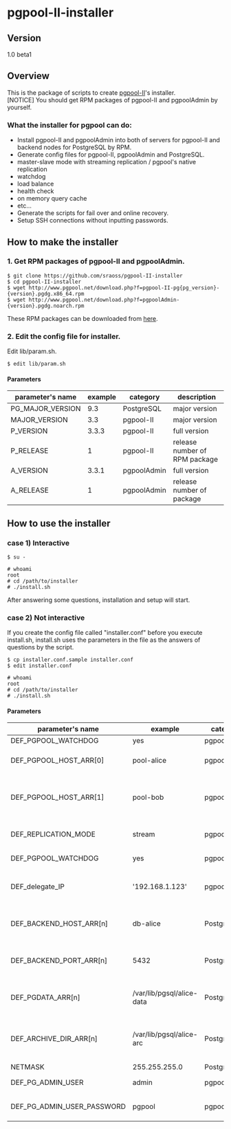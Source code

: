 pgpool-II-installer
===================

Version
-------

1.0 beta1

Overview
--------

This is the package of scripts to create [pgpool-II](http://www.pgpool.net)'s installer.  
[NOTICE] You should get RPM packages of pgpool-II and pgpoolAdmin by yourself.

### What the installer for pgpool can do:
* Install pgpool-II and pgpoolAdmin into both of servers for pgpool-II and backend nodes for PostgreSQL by RPM.
* Generate config files for pgpool-II, pgpoolAdmin and PostgreSQL.
 * master-slave mode with streaming replication / pgpool's native replication
 * watchdog
 * load balance
 * health check
 * on memory query cache
 * etc...
* Generate the scripts for fail over and online recovery.
* Setup SSH connections without inputting passwords.


How to make the installer
--------------------------

### 1. Get RPM packages of pgpool-II and pgpoolAdmin.

    $ git clone https://github.com/sraoss/pgpool-II-installer
    $ cd pgpool-II-installer
    $ wget http://www.pgpool.net/download.php?f=pgpool-II-pg{pg_version}-{version}.pgdg.x86_64.rpm
    $ wget http://www.pgpool.net/download.php?f=pgpoolAdmin-{version}.pgdg.noarch.rpm

These RPM packages can be downloaded from [here](http://pgpool.net/mediawiki/index.php/Downloads).

### 2. Edit the config file for installer.

Edit lib/param.sh.

    $ edit lib/param.sh

#### Parameters

| parameter's name | example |  category   | description                     |
|------------------|---------|-------------|---------------------------------|
| PG_MAJOR_VERSION | 9.3     | PostgreSQL  | major version                   |
| MAJOR_VERSION    | 3.3     | pgpool-II   | major version                   |
| P_VERSION        | 3.3.3   | pgpool-II   | full version                    |
| P_RELEASE        | 1       | pgpool-II   | release number of RPM package   |
| A_VERSION        | 3.3.1   | pgpoolAdmin | full version                    |
| A_RELEASE        | 1       | pgpoolAdmin | release number of package       |

How to use the installer
------------------------

### case 1) Interactive

    $ su -

    # whoami
    root
    # cd /path/to/installer
    # ./install.sh

After answering some questions, installation and setup will start.

### case 2) Not interactive

If you create the config file called "installer.conf" before you execute install.sh, install.sh uses the parameters in the file as the answers of questions by the script.

    $ cp installer.conf.sample installer.conf
    $ edit installer.conf

    # whoami
    root
    # cd /path/to/installer
    # ./install.sh

#### Parameters

| parameter's name           | example                   | category    | description                                              |
|----------------------------|---------------------------|-------------|----------------------------------------------------------|
| DEF_PGPOOL_WATCHDOG        | yes                       | pgpool-II   | use watchdog                                             |
| DEF_PGPOOL_HOST_ARR[0]     | pool-alice                | pgpool-II   | hostname of 1st pgpool server                            |
| DEF_PGPOOL_HOST_ARR[1]     | pool-bob                  | pgpool-II   | hostname of 2nd pgpool server (only when using watchdog) |
| DEF_REPLICATION_MODE       | stream                    | pgpool-II   | pgpool's replication mode                                |
| DEF_PGPOOL_WATCHDOG        | yes                       | pgpool-II   | use watchdog or not                                      |
| DEF_delegate_IP            | '192.168.1.123'           | pgpool-II   | virtual IP address (only when using watchdog)            |
| DEF_BACKEND_HOST_ARR[n]    | db-alice                  | PostgreSQL  | hostname of nth PostgrteSQL server                       |
| DEF_BACKEND_PORT_ARR[n]    | 5432                      | PostgreSQL  | port number of nth PostgreSQL server                     |
| DEF_PGDATA_ARR[n]          | /var/lib/pgsql/alice-data | PostgreSQL  | data directory of nth PostgreSQL server                  |
| DEF_ARCHIVE_DIR_ARR[n]     | /var/lib/pgsql/alice-arc  | PostgreSQL  | archive directory of nth PostgreSQL server               |
| NETMASK                    | 255.255.255.0             | PostgreSQL  | netmask                                                  |
| DEF_PG_ADMIN_USER          | admin                     | pgpoolAdmin | user for pgpoolAdmin                                     |
| DEF_PG_ADMIN_USER_PASSWORD | pgpool                    | pgpoolAdmin | password for pgpoolAdmin's user                          |
